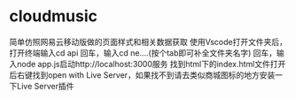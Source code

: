 # cloudmusic
简单仿照网易云移动版做的页面样式和相关数据获取
使用Vscode打开文件夹后，打开终端输入cd api 回车，输入cd ne....(按个tab即可补全文件夹名字) 回车，输入node app.js启动http://localhost:3000服务
找到html下的index.html文件打开后右键找到open with Live Server，如果找不到请去类似商城图标的地方安装一下Live Server插件
